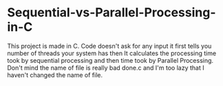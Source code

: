 # Sequential-vs-Parallel-Processing-in-C
This project is made in C. Code doesn't ask for any input it first tells you number of threads your system has then It calculates the processing time took by sequential processing and then time took by Parallel Processing.
Don't mind the name of file is really bad done.c and I'm too lazy that I haven't changed the name of file.
